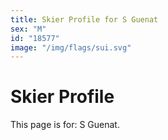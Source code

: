 ```yaml
---
title: Skier Profile for S Guenat
sex: "M"
id: "18577"
image: "/img/flags/sui.svg" 
---
```


# Skier Profile

This page is for: S Guenat.
    